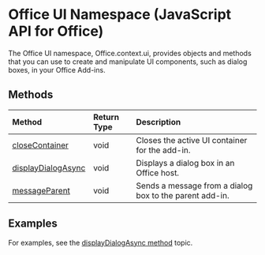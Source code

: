 # Office UI Namespace (JavaScript API for Office)

The Office UI namespace, Office.context.ui, provides objects and methods that you can use to create and manipulate UI components, such as dialog boxes, in your Office Add-ins. 

## Methods

| Method		   | Return Type	|Description|
|:---------------|:--------|:----------|
|[closeContainer](officeui.closecontainer.md)|void|Closes the active UI container for the add-in.|
|[displayDialogAsync](officeui.displaydialogasync.md)|void|Displays a dialog box in an Office host.|
|[messageParent](officeui.messageparent.md)|void|Sends a message from a dialog box to the parent add-in.|

## Examples
For examples, see the [displayDialogAsync method](officeui.displaydialogasync.md) topic.
